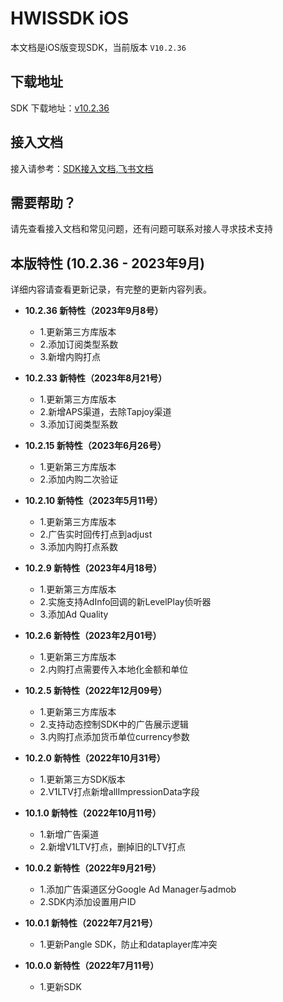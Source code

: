 # HWISSDK iOS 

本文档是iOS版变现SDK，当前版本 `V10.2.36`

## 下载地址

SDK 下载地址：[v10.2.36](https://github.com/artwl/hw_game_mp_sdk_ironsource_ios/releases)


## 接入文档

接入请参考：[SDK接入文档,飞书文档](https://hellowd.feishu.cn/docx/doxcnU3qOqPmTxXAh3XV34BJ4cc#)

## 需要帮助？

请先查看接入文档和常见问题，还有问题可联系对接人寻求技术支持

## 本版特性 (10.2.36 - 2023年9月)

详细内容请查看更新记录，有完整的更新内容列表。

- **10.2.36 新特性（2023年9月8号）**
  - 1.更新第三方库版本
  - 2.添加订阅类型系数
  - 3.新增内购打点

- **10.2.33 新特性（2023年8月21号）**
  - 1.更新第三方库版本
  - 2.新增APS渠道，去除Tapjoy渠道
  - 3.添加订阅类型系数
    
- **10.2.15 新特性（2023年6月26号）**
  - 1.更新第三方库版本
  - 2.添加内购二次验证
    
- **10.2.10 新特性（2023年5月11号）**
  - 1.更新第三方库版本
  - 2.广告实时回传打点到adjust
  - 3.添加内购打点系数
  
- **10.2.9 新特性（2023年4月18号）**
  - 1.更新第三方库版本
  - 2.实施支持AdInfo回调的新LevelPlay侦听器
  - 3.添加Ad Quality
  
- **10.2.6 新特性（2023年2月01号）**
  - 1.更新第三方库版本
  - 2.内购打点需要传入本地化金额和单位
  
- **10.2.5 新特性（2022年12月09号）**
  - 1.更新第三方库版本
  - 2.支持动态控制SDK中的广告展示逻辑
  - 3.内购打点添加货币单位currency参数
  
- **10.2.0 新特性（2022年10月31号）**
  - 1.更新第三方SDK版本
  - 2.V1LTV打点新增allImpressionData字段
  
- **10.1.0 新特性（2022年10月11号）**
  - 1.新增广告渠道
  - 2.新增V1LTV打点，删掉旧的LTV打点
  
- **10.0.2 新特性（2022年9月21号）**
  - 1.添加广告渠道区分Google Ad Manager与admob
  - 2.SDK内添加设置用户ID

- **10.0.1 新特性（2022年7月21号）**
  - 1.更新Pangle SDK，防止和dataplayer库冲突

- **10.0.0 新特性（2022年7月11号）**
  - 1.更新SDK
